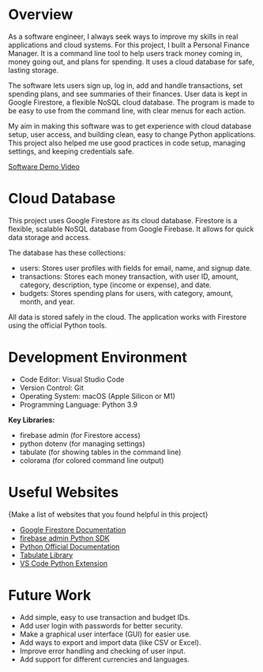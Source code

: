 # Overview

As a software engineer, I always seek ways to improve my skills in real applications and cloud systems. For this project, I built a Personal Finance Manager. It is a command line tool to help users track money coming in, money going out, and plans for spending. It uses a cloud database for safe, lasting storage.

The software lets users sign up, log in, add and handle transactions, set spending plans, and see summaries of their finances. User data is kept in Google Firestore, a flexible NoSQL cloud database. The program is made to be easy to use from the command line, with clear menus for each action.

My aim in making this software was to get experience with cloud database setup, user access, and building clean, easy to change Python applications. This project also helped me use good practices in code setup, managing settings, and keeping credentials safe.

[Software Demo Video]()

# Cloud Database

This project uses Google Firestore as its cloud database. Firestore is a flexible, scalable NoSQL database from Google Firebase. It allows for quick data storage and access.

The database has these collections:

- users: Stores user profiles with fields for email, name, and signup date.
- transactions: Stores each money transaction, with user ID, amount, category, description, type (income or expense), and date.
- budgets: Stores spending plans for users, with category, amount, month, and year.

All data is stored safely in the cloud. The application works with Firestore using the official Python tools.

# Development Environment

- Code Editor: Visual Studio Code
- Version Control: Git
- Operating System: macOS (Apple Silicon or M1)
- Programming Language: Python 3.9

**Key Libraries:**

- firebase admin (for Firestore access)
- python dotenv (for managing settings)
- tabulate (for showing tables in the command line)
- colorama (for colored command line output)

# Useful Websites

{Make a list of websites that you found helpful in this project}

- [Google Firestore Documentation](https://firebase.google.com/docs/firestore)
- [firebase admin Python SDK](https://firebase.google.com/docs/admin/setup)
- [Python Official Documentation](https://docs.python.org/3/)
- [Tabulate Library](https://pypi.org/project/tabulate/)
- [VS Code Python Extension](https://marketplace.visualstudio.com/items?itemName=ms-python.python)

# Future Work

- Add simple, easy to use transaction and budget IDs.
- Add user login with passwords for better security.
- Make a graphical user interface (GUI) for easier use.
- Add ways to export and import data (like CSV or Excel).
- Improve error handling and checking of user input.
- Add support for different currencies and languages.